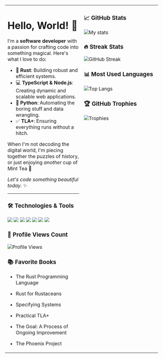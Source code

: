 <table>
  <tr>
    <!-- Left Column -->
    <td valign="top" width="50%">

# Hello, World! 🌟

I'm a **software developer** with a passion for crafting code into something magical. Here's what I love to do:

- 🦀 **Rust**: Building robust and efficient systems.
- 💻 **TypeScript & Node.js**: Creating dynamic and scalable web applications.
- 🐍 **Python**: Automating the boring stuff and data wrangling.
- ✅ **TLA+**: Ensuring everything runs without a hitch.

When I'm not decoding the digital world, I'm piecing together the puzzles of history, or just enjoying *another* cup of Mint Tea 🍵

*Let's code something beautiful today.* ✨

---

### 🛠️ Technologies & Tools
![](https://img.shields.io/badge/OS-Linux-informational?style=flat&logo=linux&logoColor=white&color=2bbc8a)
![](https://img.shields.io/badge/Editor-VSCode-informational?style=flat&logo=visual-studio-code&logoColor=white&color=2bbc8a)
![](https://img.shields.io/badge/Language-Rust-informational?style=flat&logo=rust&logoColor=white&color=2bbc8a)
![](https://img.shields.io/badge/Language-TypeScript-informational?style=flat&logo=typescript&logoColor=white&color=2bbc8a)
![](https://img.shields.io/badge/Runtime-Node.js-informational?style=flat&logo=node-dot-js&logoColor=white&color=2bbc8a)
![](https://img.shields.io/badge/Language-Python-informational?style=flat&logo=python&logoColor=white&color=2bbc8a)
![](https://img.shields.io/badge/Method-Formal_Verification-informational?style=flat&color=2bbc8a)

### 👀 Profile Views Count
![Profile Views](https://komarev.com/ghpvc/?username=younes-io)

### 📚 Favorite Books
- The Rust Programming Language
- Rust for Rustaceans
- Specifying Systems
- Practical TLA+
- The Goal: A Process of Ongoing Improvement
- The Phoenix Project

    </td>
    <!-- Right Column -->
    <td valign="top" width="50%">

### 📈 GitHub Stats
![My stats](https://github-readme-stats.vercel.app/api?username=younes-io&show_icons=true&theme=radical)

### 🔥 Streak Stats
![GitHub Streak](http://github-readme-streak-stats.herokuapp.com?user=younes-io&theme=dark&background=000000)

### 📊 Most Used Languages
![Top Langs](https://github-readme-stats.vercel.app/api/top-langs/?username=younes-io&layout=compact&theme=radical)

### 🏆 GitHub Trophies
![Trophies](https://github-profile-trophy.vercel.app/?username=younes-io)


  </tr>
</table>
